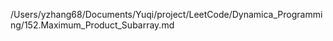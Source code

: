 /Users/yzhang68/Documents/Yuqi/project/LeetCode/Dynamica_Programming/152.Maximum_Product_Subarray.md